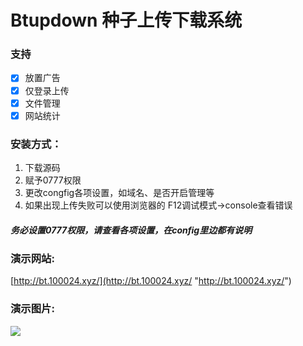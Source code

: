 # Btupdown 种子上传下载系统
### 支持
- [x] 放置广告
- [x] 仅登录上传
- [x] 文件管理
- [x] 网站统计
### 安装方式：
1. 下载源码
2. 赋予0777权限
3. 更改congfig各项设置，如域名、是否开启管理等
4. 如果出现上传失败可以使用浏览器的 F12调试模式->console查看错误
##### 务必设置0777权限，请查看各项设置，在config里边都有说明
### 演示网站:
[http://bt.100024.xyz/](http://bt.100024.xyz/ "http://bt.100024.xyz/")
### 演示图片:
![](https://img.545141.com/i/2019/06/19/12qhqs6.gif)